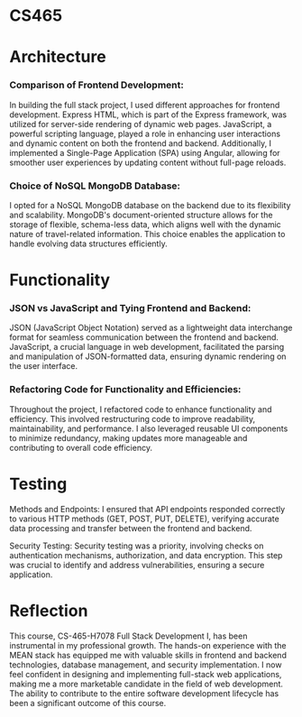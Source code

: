 # CS465

# Architecture

### Comparison of Frontend Development:
In building the full stack project, I used different approaches for frontend development. Express HTML, which is part of the Express framework, was utilized for server-side rendering of dynamic web pages. JavaScript, a powerful scripting language, played a role in enhancing user interactions and dynamic content on both the frontend and backend. Additionally, I implemented a Single-Page Application (SPA) using Angular, allowing for smoother user experiences by updating content without full-page reloads.

### Choice of NoSQL MongoDB Database:
I opted for a NoSQL MongoDB database on the backend due to its flexibility and scalability. MongoDB's document-oriented structure allows for the storage of flexible, schema-less data, which aligns well with the dynamic nature of travel-related information. This choice enables the application to handle evolving data structures efficiently.


# Functionality

### JSON vs JavaScript and Tying Frontend and Backend:
JSON (JavaScript Object Notation) served as a lightweight data interchange format for seamless communication between the frontend and backend. JavaScript, a crucial language in web development, facilitated the parsing and manipulation of JSON-formatted data, ensuring dynamic rendering on the user interface.

### Refactoring Code for Functionality and Efficiencies:
Throughout the project, I refactored code to enhance functionality and efficiency. This involved restructuring code to improve readability, maintainability, and performance. I also leveraged reusable UI components to minimize redundancy, making updates more manageable and contributing to overall code efficiency.


# Testing

Methods and Endpoints: I ensured that API endpoints responded correctly to various HTTP methods (GET, POST, PUT, DELETE), verifying accurate data processing and transfer between the frontend and backend.

Security Testing: Security testing was a priority, involving checks on authentication mechanisms, authorization, and data encryption. This step was crucial to identify and address vulnerabilities, ensuring a secure application.

# Reflection

This course, CS-465-H7078 Full Stack Development I, has been instrumental in my professional growth. The hands-on experience with the MEAN stack has equipped me with valuable skills in frontend and backend technologies, database management, and security implementation. I now feel confident in designing and implementing full-stack web applications, making me a more marketable candidate in the field of web development. The ability to contribute to the entire software development lifecycle has been a significant outcome of this course.
